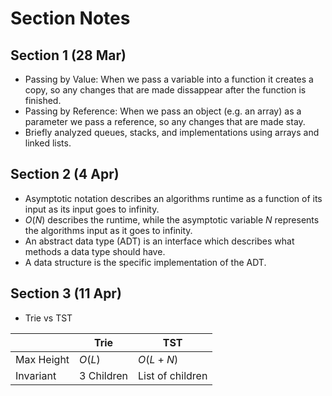 # Section Notes

## Section 1 (28 Mar)

- Passing by Value: When we pass a variable into a function it creates a copy, so any changes that are made dissappear after the function is finished.
- Passing by Reference: When we pass an object (e.g. an array) as a parameter we pass a reference, so any changes that are made stay.
- Briefly analyzed queues, stacks, and implementations using arrays and linked lists.

## Section 2 (4 Apr)

- Asymptotic notation describes an algorithms runtime as a function of its input as its input goes to infinity.
- $O(N)$ describes the runtime, while the asymptotic variable $N$ represents the algorithms input as it goes to infinity.
- An abstract data type (ADT) is an interface which describes what methods a data type should have.
- A data structure is the specific implementation of the ADT.

## Section 3 (11 Apr)

- Trie vs TST

|            |  Trie  |    TST     |
| ---------- | ------ | ---------- |
| Max Height | $O(L)$ | $O(L + N)$ |
| Invariant | 3 Children | List of children |
